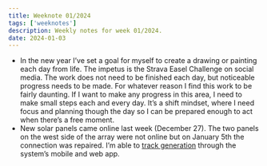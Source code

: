 ```yaml
---
title: Weeknote 01/2024
tags: ['weeknotes']
description: Weekly notes for week 01/2024.
date: 2024-01-03
---
```

-  In the new year I’ve set a goal for myself to create a drawing or painting each day from life. The impetus is the Strava Easel Challenge on social media. The work does not need to be finished each day, but noticeable progress needs to be made. For whatever reason I find this work to be fairly daunting. If I want to make any progress in this area, I need to make small steps each and every day. It’s a shift mindset, where I need focus and planning though the day so I can be prepared enough to act when there’s a free moment. 
- New solar panels came online last week (December 27). The two panels on the west side of the array were not online but on January 5th the connection was repaired. I’m able to [track generation](https://enlighten.enphaseenergy.com/mobile/pqsU4730743/today/graph/days?public=1) through the system’s mobile and web app.  